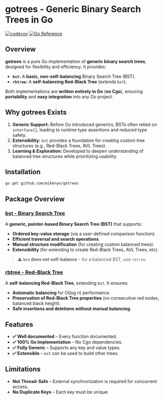 # gotrees - Generic Binary Search Trees in Go

[![codecov](https://codecov.io/gh/mikenye/gotrees/graph/badge.svg?token=SXQZZUMRAX)](https://codecov.io/gh/mikenye/gotrees) [![Go Reference](https://pkg.go.dev/badge/github.com/mikenye/gotrees.svg)](https://pkg.go.dev/github.com/mikenye/gotrees)

## Overview

**gotrees** is a pure Go implementation of **generic binary search trees**, designed for flexibility and efficiency. It provides:

- **`bst`:** A **basic, non-self-balancing** Binary Search Tree (BST).
- **`rbtree`:** A **self-balancing Red-Black Tree** (extends `bst`).

Both implementations are **written entirely in Go** (**no Cgo**), ensuring **portability** and **easy integration** into any Go project.

## Why gotrees Exists

1. **Generic Support:** Before Go introduced generics, BSTs often relied on `interface{}`, leading to runtime type assertions and reduced type safety.
2. **Extensibility:** `bst` provides a foundation for creating custom tree structures (e.g., Red-Black Trees, AVL Trees).
3. **Learning & Exploration:** Developed to deepen understanding of balanced tree structures while prioritizing usability.

## Installation

```sh
go get github.com/mikenye/gotrees
```

## Package Overview

### **[bst - Binary Search Tree](./bst/)**

A **generic, pointer-based Binary Search Tree (BST)** that supports:
- **Ordered key-value storage** (via a user-defined comparison function).
- **Efficient traversal and search operations**.
- **Manual structure modification** (for creating custom balanced trees).
- **Extensibility** (for extending to create Red-Black Trees, AVL Trees, etc).

> ⚠️ **`bst` does not self-balance** – for a balanced BST, use `rbtree`.

### **[rbtree - Red-Black Tree](./rbtree/)**

A **self-balancing Red-Black Tree**, extending `bst`. It ensures:
- **Automatic balancing** for O(log n) performance.
- **Preservation of Red-Black Tree properties** (no consecutive red nodes, balanced black height).
- **Safe insertions and deletions without manual balancing**.

## Features
- **✅ Well documented** – Every function documented.
- **✅ 100% Go Implementation** – No Cgo dependencies.
- **✅ Fully Generic** – Supports any key and value types.
- **✅ Extensible** – `bst` can be used to build other trees.

## Limitations
- **Not Thread-Safe** – External synchronization is required for concurrent access.
- **No Duplicate Keys** – Each key must be unique.
